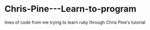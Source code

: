 Chris-Pine---Learn-to-program
=============================

lines of code from me trying to learn ruby through Chris Pine's tutorial
